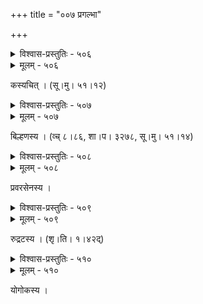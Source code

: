 +++
title = "००७ प्रगल्भा"

+++



<details><summary>विश्वास-प्रस्तुतिः - ५०६</summary>

गण्डे मण्डनम् आत्मनैव कुरुते वैदग्ध्यगर्वाद् असौ  
मुक्त्वा हेमविभूषणानि तनुते तालीदलेषु ग्रहम् ।  
मन्दा कन्दुकखेलनाय भजते शारीषु शिक्षारसं  
तन्व्याश् चित्रम् अकाण्ड एव लडहे भावे निबद्धो भरः ॥५०६॥
</details>

<details><summary>मूलम् - ५०६</summary>

गण्डे मण्डनम् आत्मनैव कुरुते वैदग्ध्यगर्वाद् असौ  
मुक्त्वा हेमविभूषणानि तनुते तालीदलेषु ग्रहम् ।  
मन्दा कन्दुकखेलनाय भजते शारीषु शिक्षारसं  
तन्व्याश् चित्रम् अकाण्ड एव लडहे भावे निबद्धो भरः ॥५०६॥
</details>


कस्यचित् । (सू।मु। ५१।१२)  



<details><summary>विश्वास-प्रस्तुतिः - ५०७</summary>

दोलायां जघनस्थलेन चलता लोलेक्षणा लज्जते  
सज्जं मौग्ध्यविसर्जनाय सुतनोः शृङ्गारमित्रं वपुः ।  
स्पर्शः कण्टककोटिभिः कुटिलया लीलावने नेष्यते   
धत्ते दिक्षु निरीक्षणं स्मितमुखी पारावतानां रुतैः ॥५०७॥
</details>

<details><summary>मूलम् - ५०७</summary>

दोलायां जघनस्थलेन चलता लोलेक्षणा लज्जते  
सज्जं मौग्ध्यविसर्जनाय सुतनोः शृङ्गारमित्रं वपुः ।  
स्पर्शः कण्टककोटिभिः कुटिलया लीलावने नेष्यते   
धत्ते दिक्षु निरीक्षणं स्मितमुखी पारावतानां रुतैः ॥५०७॥
</details>


बिल्हणस्य । (व्च् ८।८६, शा।प। ३२७८, सू।मु। ५१।१४)  



<details><summary>विश्वास-प्रस्तुतिः - ५०८</summary>

प्रियस्य रूढप्रणयस्य काचित्  
किञ्चित् समुत्सार्य नितम्बबिम्बम् ।  
भ्रुवस् त्रिभागेन तरङ्गितेन  
सलीलम् अर्धासनम् आदिदेश ॥५०८॥
</details>

<details><summary>मूलम् - ५०८</summary>

प्रियस्य रूढप्रणयस्य काचित्  
किञ्चित् समुत्सार्य नितम्बबिम्बम् ।  
भ्रुवस् त्रिभागेन तरङ्गितेन  
सलीलम् अर्धासनम् आदिदेश ॥५०८॥
</details>


प्रवरसेनस्य ।  



<details><summary>विश्वास-प्रस्तुतिः - ५०९</summary>

मधुरवचनैः सभ्रूभङ्गैः कृताङ्गुलितर्जनैर्  
अलसवलितैर् अङ्गन्यासैर् महोत्सवबन्धुभिः ।  
असकृद् असकृत् स्फारस्फारैर् अपाङ्गविलोकितैस्  
त्रिभुवनजये सा पञ्चेषोः करोति सहायताम् ॥५०९॥
</details>

<details><summary>मूलम् - ५०९</summary>

मधुरवचनैः सभ्रूभङ्गैः कृताङ्गुलितर्जनैर्  
अलसवलितैर् अङ्गन्यासैर् महोत्सवबन्धुभिः ।  
असकृद् असकृत् स्फारस्फारैर् अपाङ्गविलोकितैस्  
त्रिभुवनजये सा पञ्चेषोः करोति सहायताम् ॥५०९॥
</details>


रुद्रटस्य । (शृ।ति। १।४२द्)  



<details><summary>विश्वास-प्रस्तुतिः - ५१०</summary>

अभ्यस्य स्मरदंशकौशलम् उपाध्यायीर् उपास्यावयोः  
क्रीडाम्नायरहस्यवस्तुनि मिथो’प्य् आसीज् जिगीषा सखि ।  
उत्कम्पोत्पुलकाङ्गसम्भृतघनस्वेदाबिलस् तन्मया  
सद्यो निष्प्रतिभः स मन्मथकथावैतण्डिकः खण्डितः ॥५१०॥
</details>

<details><summary>मूलम् - ५१०</summary>

अभ्यस्य स्मरदंशकौशलम् उपाध्यायीर् उपास्यावयोः  
क्रीडाम्नायरहस्यवस्तुनि मिथो’प्य् आसीज् जिगीषा सखि ।  
उत्कम्पोत्पुलकाङ्गसम्भृतघनस्वेदाबिलस् तन्मया  
सद्यो निष्प्रतिभः स मन्मथकथावैतण्डिकः खण्डितः ॥५१०॥
</details>


योगोकस्य ।  